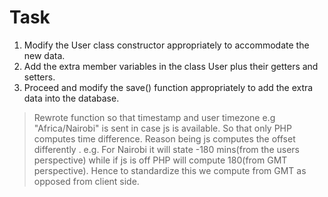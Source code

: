 # Task
1. Modify the User class constructor appropriately to accommodate the new data.   
2. Add the extra member variables in the class User plus their getters and setters. 
3. Proceed and modify the save() function appropriately to add the extra data into the database.

> Rewrote function so that timestamp and user timezone e.g "Africa/Nairobi" is sent in case js is available. So that only PHP computes time difference. Reason being js computes the offset differently . e.g.
  For Nairobi it will state -180 mins(from the users perspective) while if js is off PHP will compute 180(from GMT perspective). Hence to standardize this we compute from GMT as opposed from client side.

